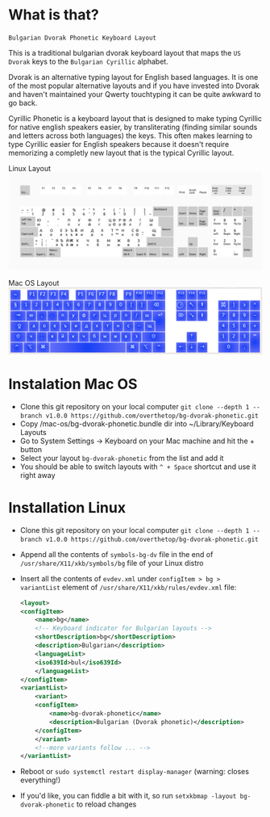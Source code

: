 # What is that?

`Bulgarian Dvorak Phonetic Keyboard Layout`

This is a traditional bulgarian dvorak keyboard layout that maps the `US Dvorak` keys to the `Bulgarian Cyrillic` alphabet.

Dvorak is an alternative typing layout for English based languages. It is one of the most popular alternative layouts and if you have invested into Dvorak and haven't maintained your Qwerty touchtyping it can be quite awkward to go back.

Cyrillic Phonetic is a keyboard layout that is designed to make typing Cyrillic for native english speakers easier, by transliterating (finding similar sounds and letters across both languages) the keys. This often makes learning to type Cyrillic easier for English speakers because it doesn't require memorizing a completly new layout that is the typical Cyrillic layout.

Linux Layout
![alt text](https://github.com/overthetop/bg-dvorak-phonetic/blob/main/linux/layout.jpg?raw=true)

Mac OS Layout
![alt text](https://github.com/overthetop/bg-dvorak-phonetic/blob/main/mac-os/layout.jpg?raw=true)

# Instalation Mac OS
 
 - Clone this git repository on your local computer `git clone --depth 1 --branch v1.0.0 https://github.com/overthetop/bg-dvorak-phonetic.git`
 - Copy /mac-os/bg-dvorak-phonetic.bundle dir into ~/Library/Keyboard Layouts
 - Go to System Settings -> Keyboard on your Mac machine and hit the + button
 - Select your layout `bg-dvorak-phonetic` from the list and add it
 - You should be able to switch layouts with `^ + Space` shortcut and use it right away 

# Installation Linux

 - Clone this git repository on your local computer `git clone --depth 1 --branch v1.0.0 https://github.com/overthetop/bg-dvorak-phonetic.git`
 - Append all the contents of `symbols-bg-dv` file in the end of `/usr/share/X11/xkb/symbols/bg` file of your Linux distro
 - Insert all the contents of `evdev.xml` under `configItem > bg > variantList` element of `/usr/share/X11/xkb/rules/evdev.xml` file:
    
    ```xml
    <layout>
    <configItem>
        <name>bg</name>
        <!-- Keyboard indicator for Bulgarian layouts -->
        <shortDescription>bg</shortDescription>
        <description>Bulgarian</description>
        <languageList>
        <iso639Id>bul</iso639Id>
        </languageList>
    </configItem>
    <variantList>
        <variant>
        <configItem>
            <name>bg-dvorak-phonetic</name>
            <description>Bulgarian (Dvorak phonetic)</description>
        </configItem>
        </variant>
        <!--more variants follow ... -->
    </variantList>
    ```

 - Reboot or `sudo systemctl restart display-manager` (warning: closes everything!)
 - If you'd like, you can fiddle a bit with it, so run `setxkbmap -layout bg-dvorak-phonetic` to reload changes

